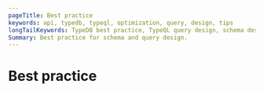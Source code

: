```yaml
---
pageTitle: Best practice
keywords: api, typedb, typeql, optimization, query, design, tips
longTailKeywords: TypeDB best practice, TypeQL query design, schema design
Summary: Best practice for schema and query design.
---
```


# Best practice

